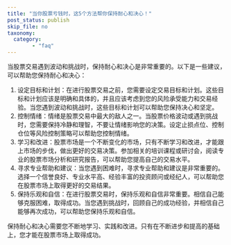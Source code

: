 ```yaml
---
title: "当你股票亏钱时，这5个方法帮你保持耐心和决心！"
post_status: publish
skip_file: no
taxonomy:
  category:
        - "faq"
---
```


当股票交易遇到波动和挑战时，保持耐心和决心是非常重要的。以下是一些建议，可以帮助您保持耐心和决心：

1. 设定目标和计划：在进行股票交易之前，您需要设定交易目标和计划。这些目标和计划应该是明确和具体的，并且应该考虑到您的风险承受能力和交易经验。当您遇到波动和挑战时，这些目标和计划可以帮助您保持决心和坚定。
2. 控制情绪：情绪是股票交易中最大的敌人之一。当股票价格波动或遇到挑战时，您需要保持冷静和理智，不要让情绪影响您的决策。设定止损点位、控制仓位等风险控制策略可以帮助您控制情绪。
3. 学习和改进：股票市场是一个不断变化的市场，只有不断学习和改进，才能跟上市场的步伐，做出更好的交易决策。参加相关的培训课程或研讨会，阅读专业的股票市场分析和研究报告，可以帮助您提高自己的交易水平。
4. 寻求专业帮助和建议：当您遇到困难时，寻求专业帮助和建议是非常重要的。选择一个信誉良好、专业水平高、经验丰富的投资顾问或经纪人，可以帮助您在股票市场上取得更好的交易结果。
5. 保持乐观和自信：在进行股票交易时，保持乐观和自信非常重要。相信自己能够克服困难，取得成功。当您遇到挑战时，回顾自己的成功经验，并相信自己能够再次成功，可以帮助您保持乐观和自信。

保持耐心和决心需要您不断地学习、实践和改进。只有在不断进步和提高的基础上，您才能在股票市场上取得成功。
